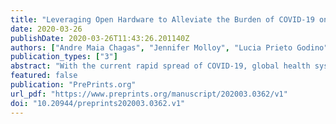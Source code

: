 ```yaml
---
title: "Leveraging Open Hardware to Alleviate the Burden of COVID-19 on Global Health Systems"
date: 2020-03-26
publishDate: 2020-03-26T11:43:26.201140Z
authors: ["Andre Maia Chagas", "Jennifer Molloy", "Lucia Prieto Godino", "Tom Baden"]
publication_types: ["3"]
abstract: "With the current rapid spread of COVID-19, global health systems are increasingly overburdened by the sheer number of people that need diagnosis, isolation and treatment. Shortcomings are evident across the board, from staffing, facilities for rapid and reliable testing to availability of hospital beds and key medical-grade equipment. The scale and breadth of the problem calls for an equally substantive response not only from frontline workers such as medical staff and scientists, but from skilled members of the public who have the time, facilities and knowledge to meaningfully contribute to a consolidated global response. Here, we summarise community-driven approaches based on Free and Open Source scientific and medical Hardware (FOSH) currently being developed and deployed to bolster access to personal protective equipment (PPE), patient treatment and diagnostics."
featured: false
publication: "PrePrints.org"
url_pdf: "https://www.preprints.org/manuscript/202003.0362/v1"
doi: "10.20944/preprints202003.0362.v1"
---
```


